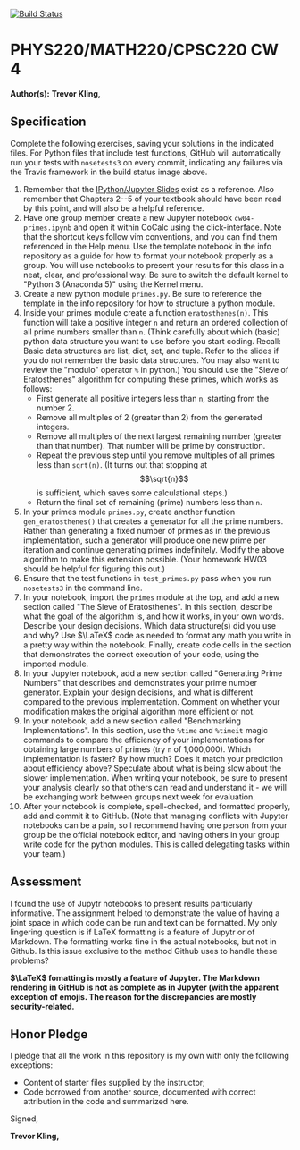 [![Build Status](https://travis-ci.com/chapman-phys220-2018f/cw04-klang.svg?branch=master)](https://travis-ci.com/chapman-phys220-2018f/CHANGEME)

# PHYS220/MATH220/CPSC220 CW 4

**Author(s):** **Trevor Kling,**

## Specification

Complete the following exercises, saving your solutions in the indicated files. For Python files that include test functions, GitHub will automatically run your tests with ```nosetests3``` on every commit, indicating any failures via the Travis framework in the build status image above.

1. Remember that the [IPython/Jupyter Slides](https://slides.com/profdressel/jupyter-overview) exist as a reference. Also remember that Chapters 2--5 of your textbook should have been read by this point, and will also be a helpful reference. 
1. Have one group member create a new Jupyter notebook ```cw04-primes.ipynb``` and open it within CoCalc using the click-interface. Note that the shortcut keys follow vim conventions, and you can find them referenced in the Help menu. Use the template notebook in the info repository as a guide for how to format your notebook properly as a group. You will use notebooks to present your results for this class in a neat, clear, and professional way. Be sure to switch the default kernel to "Python 3 (Anaconda 5)" using the Kernel menu.
1. Create a new python module ```primes.py```. Be sure to reference the template in the info repository for how to structure a python module. 
1. Inside your primes module create a function ```eratosthenes(n)```. This function will take a positive integer ```n``` and return an ordered collection of all prime numbers smaller than ```n```. (Think carefully about which (basic) python data structure you want to use before you start coding. Recall: Basic data structures are list, dict, set, and tuple. Refer to the slides if you do not remember the basic data structures. You may also want to review the "modulo" operator ```%``` in python.) You should use the "Sieve of Eratosthenes" algorithm for computing these primes, which works as follows: 
      - First generate all positive integers less than ```n```, starting from the number 2. 
      - Remove all multiples of 2 (greater than 2) from the generated integers. 
      - Remove all multiples of the next largest remaining number (greater than that number). That number will be prime by construction.
      - Repeat the previous step until you remove multiples of all primes less than ```sqrt(n)```. (It turns out that stopping at $$\sqrt{n}$$ is sufficient, which saves some calculational steps.) 
      - Return the final set of remaining (prime) numbers less than ```n```. 
1. In your primes module ```primes.py```, create another function ```gen_eratosthenes()``` that creates a generator for all the prime numbers. Rather than generating a fixed number of primes as in the previous implementation, such a generator will produce one new prime per iteration and continue generating primes indefinitely. Modify the above algorithm to make this extension possible. (Your homework HW03 should be helpful for figuring this out.)
1. Ensure that the test functions in ```test_primes.py``` pass when you run ```nosetests3``` in the command line.
1. In your notebook, import the ```primes``` module at the top, and add a new section called "The Sieve of Eratosthenes". In this section, describe what the goal of the algorithm is, and how it works, in your own words. Describe your design decisions. Which data structure(s) did you use and why? Use $\LaTeX$ code as needed to format any math you write in a pretty way within the notebook. Finally, create code cells in the section that demonstrates the correct execution of your code, using the imported module.
1. In your Jupyter notebook, add a new section called "Generating Prime Numbers" that describes and demonstrates your prime number generator. Explain your design decisions, and what is different compared to the previous implementation. Comment on whether your modification makes the original algorithm more efficient or not.
1. In your notebook, add a new section called "Benchmarking Implementations". In this section, use the ```%time``` and ```%timeit``` magic commands to compare the efficiency of your implementations for obtaining large numbers of primes (try ```n``` of 1,000,000). Which implementation is faster? By how much? Does it match your prediction about efficiency above? Speculate about what is being slow about the slower implementation. When writing your notebook, be sure to present your analysis clearly so that others can read and understand it - we will be exchanging work between groups next week for evaluation.
1. After your notebook is complete, spell-checked, and formatted properly, add and commit it to GitHub. (Note that managing conflicts with Jupyter notebooks can be a pain, so I recommend having one person from your group be the official notebook editor, and having others in your group write code for the python modules. This is called delegating tasks within your team.)

## Assessment

I found the use of Jupytr notebooks to present results particularly informative.  The assignment helped to demonstrate the value of having a joint space in which code can be run and text can be formatted.  My only lingering question is if LaTeX formatting is a feature of Jupytr or of Markdown.  The formatting works fine in the actual notebooks, but not in Github.  Is this issue exclusive to the method Github uses to handle these problems?

**$\LaTeX$ fomatting is mostly a feature of Jupyter. The Markdown rendering in GitHub is not as complete as in Jupyter (with the apparent exception of emojis. The reason for the discrepancies are mostly security-related.**

## Honor Pledge

I pledge that all the work in this repository is my own with only the following exceptions:

* Content of starter files supplied by the instructor;
* Code borrowed from another source, documented with correct attribution in the code and summarized here.

Signed,

**Trevor Kling,**
